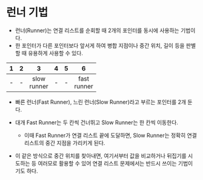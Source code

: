 # 런너 기법
- 런너(Runner)는 연결 리스트를 순회할 때 2개의 포인터를 동시에 사용하는 기법이다.
- 한 포인터가 다른 포인터보다 앞서게 하여 병합 지점이나 중간 위치, 길이 등을 판별할 때 유용하게 사용할 수 있다.

|1|2|3|4|5|6|
|:-:|:-:|:-:|:-:|:-:|:-:|
|-|-|slow <br> runner|-|-|fast <br> runner|

- 빠른 런너(Fast Runner), 느린 런너(Slow Runner)라고 부르는 포인터를 2개 둔다.
- 대개 Fast Runner는 두 칸씩 건너뛰고 Slow Runner는 한 칸씩 이동한다.
    - 이때 Fast Runner가 연결 리스트 끝에 도달하면, Slow Runner는 정확히 연결 리스트의 중간 지점을 가리키게 된다.

- 이 같은 방식으로 중간 위치를 찾아내면, 여기서부터 값을 비교하거나 뒤집기를 시도하는 등 여러모로 활용할 수 있어 연결 리스트 문제에서는 반드시 쓰이는 기법이기도 하다.
